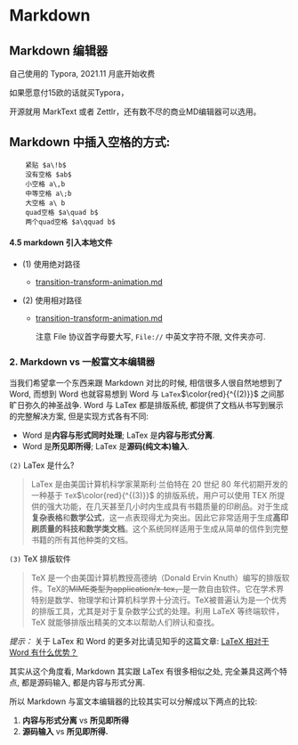 # Markdown


## Markdown 编辑器
自己使用的 Typora, 2021.11 月底开始收费

如果愿意付15欧的话就买Typora，

开源就用 MarkText 或者 Zettlr，还有数不尽的商业MD编辑器可以选用。



## Markdown 中插入空格的方式:

```
    紧贴 $a\!b$
    没有空格 $ab$
    小空格 a\,b
    中等空格 a\;b
    大空格 a\ b
    quad空格 $a\quad b$
    两个quad空格 $a\qquad b$
```



#### 4.5 markdown 引入本地文件
- (1) 使用绝对路径
  
    + [transition-transform-animation.md](/Users/WANG/Github-clone/CSS-grocery/CSS3-过渡-转换-动画/transition-transform-animation.md)
- (2) 使用相对路径
    + [transition-transform-animation.md](File:///Users/WANG/Github-clone/CSS-grocery/CSS3-过渡-转换-动画/transition-transform-animation.md)

      注意 File 协议首字母要大写, `File://` 中英文字符不限, 文件夹亦可.





### 2. Markdown vs 一般富文本编辑器
当我们希望拿一个东西来跟 Markdown 对比的时候, 相信很多人很自然地想到了 Word, 而想到 Word 也就容易想到 Word 与 `LaTex`$\color{red}{^{(2)}}$ 之间那旷日弥久的神圣战争. Word 与 LaTex 都是排版系统, 都提供了文档从书写到展示的完整解决方案, 但是实现方式各有不同:
+ Word 是**内容与形式同时处理**; LaTex 是**内容与形式分离**.
+ Word 是**所见即所得**; LaTex 是**源码(纯文本)输入**.

`(2)` LaTex 是什么?
> LaTex 是由美国计算机科学家莱斯利·兰伯特在 20 世纪 80 年代初期开发的 一种基于 `TeX`$\color{red}{^{(3)}}$ 的排版系统，用户可以使用 TEX 所提供的强大功能，在几天甚至几小时内生成具有书籍质量的印刷品。对于生成**复杂表格**和**数学公式**，这一点表现得尤为突出。因此它非常适用于生成**高印刷质量的科技和数学类文档**。这个系统同样适用于生成从简单的信件到完整书籍的所有其他种类的文档。

`(3)` TeX 排版软件 

> TeX 是一个由美国计算机教授高德纳（Donald Ervin Knuth）编写的排版软件。TeX的~~MIME类型为application/x-tex，~~是一款自由软件。它在学术界特别是数学、物理学和计算机科学界十分流行。TeX被普遍认为是一个优秀的排版工具，尤其是对于复杂数学公式的处理。利用 LaTeX 等终端软件，TeX 就能够排版出精美的文本以帮助人们辨认和查找。

*提示：* 关于 LaTex 和 Word 的更多对比请见知乎的这篇文章: [LaTeX 相对于 Word 有什么优势？](https://www.zhihu.com/question/20542113)

其实从这个角度看, Markdown 其实跟 LaTex 有很多相似之处, 完全兼具这两个特点, 都是源码输入, 都是内容与形式分离.

所以 Markdown 与富文本编辑器的比较其实可以分解成以下两点的比较:
1. **内容与形式分离** vs **所见即所得**
2. **源码输入** vs **所见即所得.**
